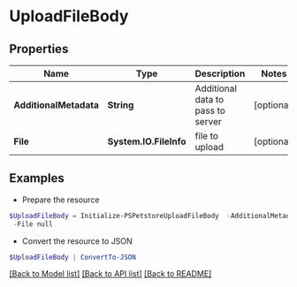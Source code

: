 # UploadFileBody
## Properties

Name | Type | Description | Notes
------------ | ------------- | ------------- | -------------
**AdditionalMetadata** | **String** | Additional data to pass to server | [optional] 
**File** | **System.IO.FileInfo** | file to upload | [optional] 

## Examples

- Prepare the resource
```powershell
$UploadFileBody = Initialize-PSPetstoreUploadFileBody  -AdditionalMetadata null `
 -File null
```

- Convert the resource to JSON
```powershell
$UploadFileBody | ConvertTo-JSON
```

[[Back to Model list]](../README.md#documentation-for-models) [[Back to API list]](../README.md#documentation-for-api-endpoints) [[Back to README]](../README.md)


